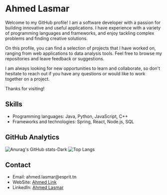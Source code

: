 <h1>Ahmed Lasmar</h1>

<p>Welcome to my GitHub profile! I am a software developer with a passion for building innovative and useful applications. I have experience with a variety of programming languages and frameworks, and enjoy tackling complex problems and finding creative solutions.</p>

<p>On this profile, you can find a selection of projects that I have worked on, ranging from web applications to data analysis tools. Feel free to browse my repositories and leave feedback or suggestions.</p>

<p>I am always looking for new opportunities to learn and collaborate, so don't hesitate to reach out if you have any questions or would like to work together on a project.</p>

<p>Thanks for visiting!</p>

<h2>Skills</h2>

<ul>
  <li>Programming languages: Java, Python, JavaScript, C++</li>
  <li>Frameworks and technologies: Spring, React, Node.js, SQL</li>
</ul>

<h2>GitHub Analytics</h2>

![Anurag's GitHub stats-Dark](https://github-readme-stats.vercel.app/api?username=Ahmed-lasmar&show_icons=true&theme=dark#gh-dark-mode-only)
![Top Langs](https://github-readme-stats.vercel.app/api/top-langs/?username=Ahmed-lasmar&layout=compact&theme=dark#gh-dark-mode-only)

<h2>Contact</h2>

<ul>
  <li>Email: ahmed.lasmar@esprit.tn</li>
  <li>WebSite: <a href="https://www.ahmed-lasmar.github.io">Ahmed Link</a></li>
  <li>LinkedIn: <a href="https://www.linkedin.com/in/ahmed-lasmar/">Ahmed Lasmar</a></li>
</ul>
